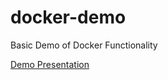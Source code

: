 # docker-demo
Basic Demo of Docker Functionality

[Demo Presentation](https://apalmer.github.io/docker-demo/)
